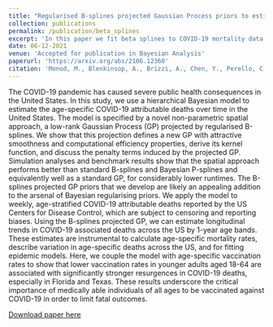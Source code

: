 ```yaml
---
title: "Regularised B-splines projected Gaussian Process priors to estimate time-trends of age-specific COVID-19 deaths related to vaccine roll-out"
collection: publications
permalink: /publication/beta_splines
excerpt: 'In this paper we fit beta splines to COVID-19 mortality data for each US state and use the fitted curves to estimate future deaths.'
date: 06-12-2021
venue: 'Accepted for publication in Bayesian Analysis'
paperurl: 'https://arxiv.org/abs/2106.12360'
citation: 'Monod, M., Blenkinsop, A., Brizzi, A., Chen, Y., Perello, C. C. C., Jogarah, V., Wang, Y., Flaxman, S., Bhatt, S., & Ratmann, O. (2021). Regularised B-splines projected Gaussian Process priors to estimate time-trends of age-specific COVID-19 deaths related to vaccine roll-out.'
---
```

The COVID-19 pandemic has caused severe public health consequences in the United States. In this study, we use a hierarchical Bayesian model to estimate the age-specific COVID-19 attributable deaths over time in the United States. The model is specified by a novel non-parametric spatial approach, a low-rank Gaussian Process (GP) projected by regularised B-splines. We show that this projection defines a new GP with attractive smoothness and computational efficiency properties, derive its kernel function, and discuss the penalty terms induced by the projected GP. Simulation analyses and benchmark results show that the spatial approach performs better than standard B-splines and Bayesian P-splines and equivalently well as a standard GP, for considerably lower runtimes. The B-splines projected GP priors that we develop are likely an appealing addition to the arsenal of Bayesian regularising priors. We apply the model to weekly, age-stratified COVID-19 attributable deaths reported by the US Centers for Disease Control, which are subject to censoring and reporting biases. Using the B-splines projected GP, we can estimate longitudinal trends in COVID-19 associated deaths across the US by 1-year age bands. These estimates are instrumental to calculate age-specific mortality rates, describe variation in age-specific deaths across the US, and for fitting epidemic models. Here, we couple the model with age-specific vaccination rates to show that lower vaccination rates in younger adults aged 18-64 are associated with significantly stronger resurgences in COVID-19 deaths, especially in Florida and Texas. These results underscore the critical importance of medically able individuals of all ages to be vaccinated against COVID-19 in order to limit fatal outcomes.

[Download paper here](https://arxiv.org/abs/2106.12360)